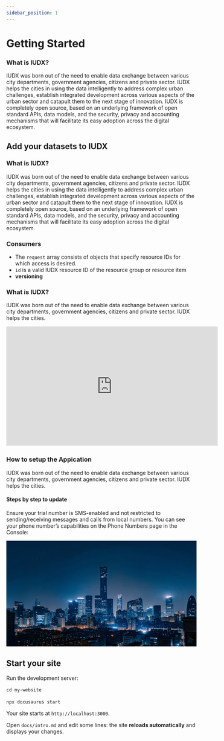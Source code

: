 ```yaml
---
sidebar_position: 1
---
```


# Getting Started 

<!-- # Tutorial Intro -->

<!-- Let's discover **Docusaurus in less than 5 minutes**. -->

<!-- ## Getting Started -->

 

 ### What is IUDX?

 IUDX was born out of the need to enable data exchange between various city departments, government agencies, citizens and private sector. IUDX helps the cities in using the data intelligently to address complex urban challenges, establish integrated development across various aspects of the urban sector and catapult them to the next stage of innovation. IUDX is completely open source, based on an underlying framework of open standard APIs, data models, and the security, privacy and accounting mechanisms that will facilitate its easy adoption across the digital ecosystem.


## Add your datasets to IUDX

### What is IUDX?

IUDX was born out of the need to enable data exchange between various city departments, government agencies, citizens and private sector. IUDX helps the cities in using the data intelligently to address complex urban challenges, establish integrated development across various aspects of the urban sector and catapult them to the next stage of innovation. IUDX is completely open source, based on an underlying framework of open standard APIs, data models, and the security, privacy and accounting mechanisms that will facilitate its easy adoption across the digital ecosystem.

### Consumers

-  The `request` array consists of objects that specify resource IDs for which access is desired.
- `id` is a valid IUDX resource ID of the resource group or resource item
- **versioning**

### What is IUDX?

IUDX was born out of the need to enable data exchange between various city departments, government agencies, citizens and private sector. IUDX helps the cities.

<iframe width="560" height="315" src="https://www.youtube.com/embed/nru8GFKFRk8" title="YouTube video player" frameborder="0" allow="accelerometer; autoplay; clipboard-write; encrypted-media; gyroscope; picture-in-picture" allowfullscreen></iframe>

### How to setup the Appication

IUDX was born out of the need to enable data exchange between various city departments, government agencies, citizens and private sector. IUDX helps the cities.

#### Steps by step to update 

Ensure your trial number is SMS-enabled and not restricted to sending/receiving messages and calls from local numbers. You can see your phone number’s capabilities on the Phone Numbers page in the Console:

 ![Smart-city](../static/img/city_image.jpg)

<!-- Get started by **creating a new site**.

Or **try Docusaurus immediately** with **[docusaurus.new](https://docusaurus.new)**.

## Generate a new site

Generate a new Docusaurus site using the **classic template**: -->

<!-- ```shell
npm init docusaurus@latest my-website classic
``` -->

## Start your site

Run the development server:

```shell
cd my-website

npx docusaurus start
```

Your site starts at `http://localhost:3000`.

Open `docs/intro.md` and edit some lines: the site **reloads automatically** and displays your changes.
